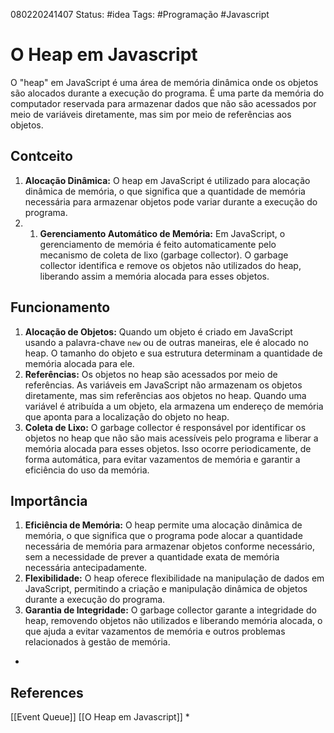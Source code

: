 080220241407
Status: #idea
Tags: #Programação #Javascript  
# O Heap em Javascript
O "heap" em JavaScript é uma área de memória dinâmica onde os objetos são alocados durante a execução do programa. É uma parte da memória do computador reservada para armazenar dados que não são acessados por meio de variáveis diretamente, mas sim por meio de referências aos objetos.

## Contceito
1. **Alocação Dinâmica:** O heap em JavaScript é utilizado para alocação dinâmica de memória, o que significa que a quantidade de memória necessária para armazenar objetos pode variar durante a execução do programa.
2. 1. **Gerenciamento Automático de Memória:** Em JavaScript, o gerenciamento de memória é feito automaticamente pelo mecanismo de coleta de lixo (garbage collector). O garbage collector identifica e remove os objetos não utilizados do heap, liberando assim a memória alocada para esses objetos.
## Funcionamento
1. **Alocação de Objetos:** Quando um objeto é criado em JavaScript usando a palavra-chave `new` ou de outras maneiras, ele é alocado no heap. O tamanho do objeto e sua estrutura determinam a quantidade de memória alocada para ele.
2. **Referências:** Os objetos no heap são acessados por meio de referências. As variáveis em JavaScript não armazenam os objetos diretamente, mas sim referências aos objetos no heap. Quando uma variável é atribuída a um objeto, ela armazena um endereço de memória que aponta para a localização do objeto no heap.
3. **Coleta de Lixo:** O garbage collector é responsável por identificar os objetos no heap que não são mais acessíveis pelo programa e liberar a memória alocada para esses objetos. Isso ocorre periodicamente, de forma automática, para evitar vazamentos de memória e garantir a eficiência do uso da memória.
## Importância
1. **Eficiência de Memória:** O heap permite uma alocação dinâmica de memória, o que significa que o programa pode alocar a quantidade necessária de memória para armazenar objetos conforme necessário, sem a necessidade de prever a quantidade exata de memória necessária antecipadamente.
2. **Flexibilidade:** O heap oferece flexibilidade na manipulação de dados em JavaScript, permitindo a criação e manipulação dinâmica de objetos durante a execução do programa.
3. **Garantia de Integridade:** O garbage collector garante a integridade do heap, removendo objetos não utilizados e liberando memória alocada, o que ajuda a evitar vazamentos de memória e outros problemas relacionados à gestão de memória.
*
## References
[[Event Queue]]
[[O Heap em Javascript]]
*
